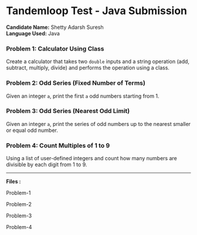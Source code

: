 ﻿# Tandemloop Test - Java Submission

**Candidate Name:** Shetty Adarsh Suresh  
**Language Used:** Java


 ### Problem 1: Calculator Using Class
Create a calculator that takes two `double` inputs and a string operation (add, subtract, multiply, divide) and performs the operation using a class.

### Problem 2: Odd Series (Fixed Number of Terms)
Given an integer `a`, print the first `a` odd numbers starting from 1.

### Problem 3: Odd Series (Nearest Odd Limit)
Given an integer `a`, print the series of odd numbers up to the nearest smaller or equal odd number.

### Problem 4: Count Multiples of 1 to 9
Using a list of user-defined integers and count how many numbers are divisible by each digit from 1 to 9.

---

**Files :**

Problem-1

Problem-2

Problem-3

Problem-4


